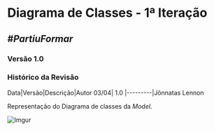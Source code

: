 # **Diagrama de Classes - 1ª Iteração**

##  ***#PartiuFormar***

### **Versão 1.0**

### Histórico da Revisão
Data|Versão|Descrição|Autor
03/04| 1.0 |---------|Jônnatas Lennon

Representação do Diagrama de classes da _Model_. 

![Imgur](http://i.imgur.com/louPfjW.png)